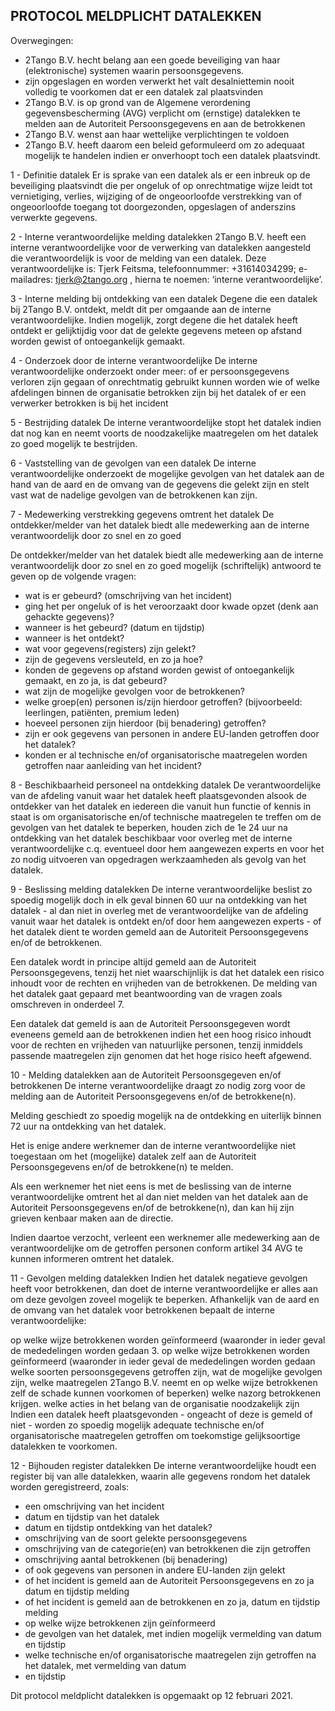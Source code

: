 ## PROTOCOL MELDPLICHT DATALEKKEN

Overwegingen: 
- 2Tango B.V. hecht belang aan een goede beveiliging van haar (elektronische) systemen waarin persoonsgegevens.
- zijn opgeslagen en worden verwerkt het valt desalniettemin nooit volledig te voorkomen dat er een datalek zal plaatsvinden 
- 2Tango B.V. is op grond van de Algemene verordening gegevensbescherming (AVG) verplicht om (ernstige) datalekken te melden aan de Autoriteit Persoonsgegevens en aan de betrokkenen 
- 2Tango B.V. wenst aan haar wettelijke verplichtingen te voldoen 
- 2Tango B.V. heeft daarom een beleid geformuleerd om zo adequaat mogelijk te handelen indien er onverhoopt toch een datalek plaatsvindt.


1 - Definitie datalek
Er is sprake van een datalek als er een inbreuk op de beveiliging plaatsvindt die per ongeluk of op onrechtmatige wijze leidt tot vernietiging, verlies, wijziging of de ongeoorloofde verstrekking van of ongeoorloofde toegang tot doorgezonden, opgeslagen of anderszins verwerkte gegevens.

2 - Interne verantwoordelijke melding datalekken 2Tango B.V. heeft een interne verantwoordelijke voor de verwerking van datalekken aangesteld die verantwoordelijk is voor de melding van een datalek.
Deze verantwoordelijke is: Tjerk Feitsma, telefoonnummer: +31614034299; e-mailadres: tjerk@2tango.org , hierna te noemen: ‘interne verantwoordelijke’. 

3 - Interne melding bij ontdekking van een datalek
Degene die een datalek bij 2Tango B.V. ontdekt, meldt dit per omgaande aan de interne verantwoordelijke. 
Indien mogelijk, zorgt degene die het datalek heeft ontdekt er gelijktijdig voor dat de gelekte gegevens meteen op afstand worden gewist of ontoegankelijk gemaakt.

4 - Onderzoek door de interne verantwoordelijke
De interne verantwoordelijke onderzoekt onder meer: of er persoonsgegevens verloren zijn gegaan of onrechtmatig gebruikt kunnen worden wie of welke afdelingen binnen de organisatie betrokken zijn bij het datalek of er een verwerker betrokken is bij het incident

5 - Bestrijding datalek
De interne verantwoordelijke stopt het datalek indien dat nog kan en neemt voorts de noodzakelijke maatregelen om het datalek zo goed mogelijk te bestrijden.

6 - Vaststelling van de gevolgen van een datalek
De interne verantwoordelijke onderzoekt de mogelijke gevolgen van het datalek aan de hand van de aard en de 
omvang van de gegevens die gelekt zijn en stelt vast wat de nadelige gevolgen van de betrokkenen kan zijn.

7 - Medewerking verstrekking gegevens omtrent het datalek
De ontdekker/melder van het datalek biedt alle medewerking aan de interne verantwoordelijk door zo snel en zo goed 

De ontdekker/melder van het datalek biedt alle medewerking aan de interne verantwoordelijk door zo snel en zo goed mogelijk (schriftelijk) antwoord te geven op de volgende vragen: 
- wat is er gebeurd? (omschrijving van het incident)
- ging het per ongeluk of is het veroorzaakt door kwade opzet (denk aan gehackte gegevens)?
- wanneer is het gebeurd? (datum en tijdstip)
- wanneer is het ontdekt?
- wat voor gegevens(registers) zijn gelekt? 
- zijn de gegevens versleuteld, en zo ja hoe?
- konden de gegevens op afstand worden gewist of ontoegankelijk gemaakt, en zo ja, is dat gebeurd?
- wat zijn de mogelijke gevolgen voor de betrokkenen?
- welke groep(en) personen is/zijn hierdoor getroffen? (bijvoorbeeld: leerlingen, patiënten, premium leden) 
- hoeveel personen zijn hierdoor (bij benadering) getroffen?
- zijn er ook gegevens van personen in andere EU-landen getroffen door het datalek?
- konden er al technische en/of organisatorische maatregelen worden getroffen naar aanleiding van het incident?

8 - Beschikbaarheid personeel na ontdekking datalek
De verantwoordelijke van de afdeling vanuit waar het datalek heeft plaatsgevonden alsook de ontdekker van het datalek en iedereen die vanuit hun functie of kennis in staat is om organisatorische en/of technische maatregelen te treffen om de gevolgen van het datalek te beperken, houden zich de 1e 24 uur na ontdekking van het datalek beschikbaar voor overleg met de interne verantwoordelijke c.q. eventueel door hem aangewezen experts en voor het zo nodig uitvoeren van opgedragen werkzaamheden als gevolg van het datalek.

9 - Beslissing melding datalekken
De interne verantwoordelijke beslist zo spoedig mogelijk doch in elk geval binnen 60 uur na ontdekking van het datalek - al dan niet in overleg met de verantwoordelijke van de afdeling vanuit waar het datalek is ontdekt en/of 
door hem aangewezen experts - of het datalek dient te worden gemeld aan de Autoriteit Persoonsgegevens en/of de betrokkenen. 

Een datalek wordt in principe altijd gemeld aan de Autoriteit Persoonsgegevens, tenzij het niet waarschijnlijk is dat het datalek een risico inhoudt voor de rechten en vrijheden van de betrokkenen.
De melding van het datalek gaat gepaard met beantwoording van de vragen zoals omschreven in onderdeel 7. 

Een datalek dat gemeld is aan de Autoriteit Persoonsgegeven wordt eveneens gemeld aan de betrokkenen indien het een hoog risico inhoudt voor de rechten en vrijheden van natuurlijke personen, tenzij inmiddels passende maatregelen zijn genomen dat het hoge risico heeft afgewend.

10 - Melding datalekken aan de Autoriteit Persoonsgegeven en/of betrokkenen
De interne verantwoordelijke draagt zo nodig zorg voor de melding aan de Autoriteit Persoonsgegevens en/of de 
betrokkene(n). 

Melding geschiedt zo spoedig mogelijk na de ontdekking en uiterlijk binnen 72 uur na ontdekking van het datalek. 

Het is enige andere werknemer dan de interne verantwoordelijke niet toegestaan om het (mogelijke) datalek zelf aan de Autoriteit Persoonsgegevens en/of de betrokkene(n) te melden.

Als een werknemer het niet eens is met de beslissing van de interne verantwoordelijke omtrent het al dan niet melden van het datalek aan de Autoriteit Persoonsgegevens en/of de betrokkene(n), dan kan hij zijn grieven kenbaar maken aan de directie. 

Indien daartoe verzocht, verleent een werknemer alle medewerking aan de verantwoordelijke om de getroffen personen conform artikel 34 AVG te kunnen informeren omtrent het datalek.

11 - Gevolgen melding datalekken
Indien het datalek negatieve gevolgen heeft voor betrokkenen, dan doet de interne verantwoordelijke er alles aan om deze gevolgen zoveel mogelijk te beperken. Afhankelijk van de aard en de omvang van het datalek voor betrokkenen bepaalt de interne verantwoordelijke:

op welke wijze betrokkenen worden geïnformeerd (waaronder in ieder geval de mededelingen worden gedaan 3. op welke wijze betrokkenen worden geïnformeerd (waaronder in ieder geval de mededelingen worden gedaan 
welke soorten persoonsgegevens getroffen zijn, wat de mogelijke gevolgen zijn, welke maatregelen 2Tango B.V. neemt en op welke wijze betrokkenen zelf de schade kunnen voorkomen of beperken) welke nazorg betrokkenen krijgen. welke acties in het belang van de organisatie noodzakelijk zijn Indien een datalek heeft plaatsgevonden - ongeacht of deze is gemeld of niet - worden zo spoedig mogelijk adequate technische en/of organisatorische maatregelen getroffen om toekomstige gelijksoortige datalekken te voorkomen.

12 - Bijhouden register datalekken
De interne verantwoordelijke houdt een register bij van alle datalekken, waarin alle gegevens rondom het datalek 
worden geregistreerd, zoals:
- een omschrijving van het incident
- datum en tijdstip van het datalek
- datum en tijdstip ontdekking van het datalek?
- omschrijving van de soort gelekte persoonsgegevens
- omschrijving van de categorie(en) van betrokkenen die zijn getroffen
- omschrijving aantal betrokkenen (bij benadering) 
- of ook gegevens van personen in andere EU-landen zijn gelekt
- of het incident is gemeld aan de Autoriteit Persoonsgegevens en zo ja datum en tijdstip melding
- of het incident is gemeld aan de betrokkenen en zo ja, datum en tijdstip melding
- op welke wijze betrokkenen zijn geïnformeerd
- de gevolgen van het datalek, met indien mogelijk vermelding van datum en tijdstip 
- welke technische en/of organisatorische maatregelen zijn getroffen na het datalek, met vermelding van datum 
- en tijdstip

Dit protocol meldplicht datalekken is opgemaakt op 12 februari 2021.
